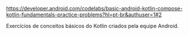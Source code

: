 https://developer.android.com/codelabs/basic-android-kotlin-compose-kotlin-fundamentals-practice-problems?hl=pt-br&authuser=1#2

Exercícios de conceitos básicos do Kotlin criados pela equipe Android. 
